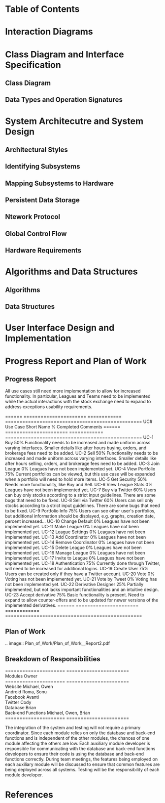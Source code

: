Table of Contents
=================

Interaction Diagrams
====================

Class Diagram and Interface Specification
=========================================
Class Diagram
-------------
Data Types and Operation Signatures
-----------------------------------

System Architecutre and System Design
=====================================
Architectural Styles
--------------------
Identifying Subsystems
----------------------
Mapping Subsystems to Hardware
------------------------------
Persistent Data Storage
-----------------------
Ntework Protocol
----------------
Global Control Flow
-------------------
Hardware Requirements
---------------------

Algorithms and Data Structures
==============================
Algorithms
----------

Data Structures
---------------

User Interface Design and Implementation
========================================



Progress Report and Plan of Work
================================

Progress Report
---------------

All use cases still need more implementation to allow for increased functionality. In 
particular, Leagues and Teams need to be implemented while the actual interactions with the 
stock exchange need to expand to address exceptions usability requirements. 

======  ======================  ============  ================================================
UC#     Use Case Short Name      % Completed   Comments
======  ======================  ============  ================================================
UC-1    Buy                     50%           Functionality needs to be increased and made
                                              uniform across varying interfaces. Smaller 
                                              details like after hours buying, orders, and 
                                              brokerage fees need to be added.
UC-2    Sell                    50%           Functionality needs to be increased and made
                                              uniform across varying interfaces. Smaller 
                                              details like after hours selling, orders, and 
                                              brokerage fees need to be added.
UC-3    Join League             0%            Leagues have not been implemented yet.
UC-4    View Portfolio          75%           Current portfolios can be viewed, but this use 
                                              case will be expanded when a portfolio will need 
                                              to hold more items.
UC-5    Get Security            50%           Needs more functionality, like Buy and Sell.
UC-6    View League Stats       0%            Leagues have not been implemented yet.
UC-7    Buy via Twitter         60%           Users can buy only stocks according to a strict 
                                              input guidelines. There are some bugs that need 
                                              to be fixed.
UC-8    Sell via Twitter        60%           Users can sell only stocks according to a strict 
                                              input guidelines. There are some bugs that need 
                                              to be fixed.
UC-9    Portfolio Info          75%           Users can see other user's portfolios, but 
                                              additional information should be displayed, e.g. 
                                              graphs, creation date, percent increased...
UC-10   Change Default          0%            Leagues have not been implemented yet.
UC-11   Make League             0%            Leagues have not been implemented yet.
UC-12   League Settings         0%            Leagues have not been implemented yet.
UC-13   Add Coordinator         0%            Leagues have not been implemented yet.
UC-14   Remove Coordinator      0%            Leagues have not been implemented yet.
UC-15   Delete League           0%            Leagues have not been implemented yet.
UC-16   Manage League           0%            Leagues have not been implemented yet.
UC-17   Invite to League        0%            Leagues have not been implemented yet.
UC-18   Authentication          75%           Currently done through Twitter, will need to be 
                                              increased for additional logins.
UC-19   Create User             75%           Users can be created only if they have a Twitter 
                                              account.
UC-20   Vote                    0%            Voting has not been implemented yet.
UC-21   Vote by Tweet           0%            Voting has not been implemented yet.
UC-22   Derivative Designer     25%           Partially implemented, but not lacks important 
                                              functionalities and an intuitive design.
UC-23   Accept derivative       75%           Basic functionality is present. Need to expand to
                                              allow counter-offers and to be updated for newer
                                              versions of the implemented derivatives.
======  ======================  ============  ================================================

Plan of Work
------------
.. image:: Plan_of_Work/Plan_of_Work__Report2.pdf

Breakdown of Responsibilities
-----------------------------

=====================  ======================  
Modules                Owner                   
=====================  ======================  
Website                Michael, Owen           
Android                Roma, Sonu              
Facebook               Avanti                  
Twitter                Cody                    
Database               Brian                   
Back-end Functions     Michael, Owen, Brian    
=====================  ======================  

The integration of the system and testing will not require a primary coordinator. 
Since each module relies on only the database and back-end functions and is independent 
of the other modules, the chances of one module affecting the others are low. Each 
auxiliary module developer is responsible for communicating with the database and 
back-end functions developers to ensure their code is using the database and back-end 
functions correctly. During team meetings, the features being employed on each 
auxiliary module will be discussed to ensure that common features are being deployed 
across all systems. Testing will be the responsibility of each module developer. 



References
==========